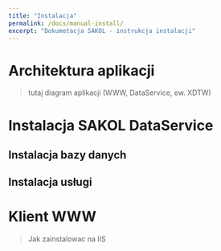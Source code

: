 ```yaml
---
title: "Instalacja"
permalink: /docs/manual-install/
excerpt: "Dokumetacja SAKOL - instrukcja instalacji"
---
```


# Architektura aplikacji
> tutaj diagram aplikacji (WWW, DataService, ew. XDTW)

# Instalacja SAKOL DataService
## Instalacja bazy danych
## Instalacja usługi

# Klient WWW
> Jak zainstalowac na IIS
